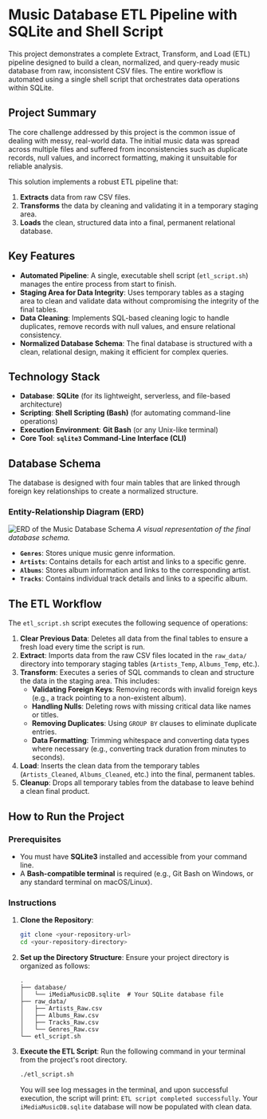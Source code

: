 # Music Database ETL Pipeline with SQLite and Shell Script

This project demonstrates a complete Extract, Transform, and Load (ETL) pipeline designed to build a clean, normalized, and query-ready music database from raw, inconsistent CSV files. The entire workflow is automated using a single shell script that orchestrates data operations within SQLite.

## Project Summary

The core challenge addressed by this project is the common issue of dealing with messy, real-world data. The initial music data was spread across multiple files and suffered from inconsistencies such as duplicate records, null values, and incorrect formatting, making it unsuitable for reliable analysis.

This solution implements a robust ETL pipeline that:
1.  **Extracts** data from raw CSV files.
2.  **Transforms** the data by cleaning and validating it in a temporary staging area.
3.  **Loads** the clean, structured data into a final, permanent relational database.

## Key Features

- **Automated Pipeline**: A single, executable shell script (`etl_script.sh`) manages the entire process from start to finish.
- **Staging Area for Data Integrity**: Uses temporary tables as a staging area to clean and validate data without compromising the integrity of the final tables.
- **Data Cleaning**: Implements SQL-based cleaning logic to handle duplicates, remove records with null values, and ensure relational consistency.
- **Normalized Database Schema**: The final database is structured with a clean, relational design, making it efficient for complex queries.

## Technology Stack

- **Database**: **SQLite** (for its lightweight, serverless, and file-based architecture)
- **Scripting**: **Shell Scripting (Bash)** (for automating command-line operations)
- **Execution Environment**: **Git Bash** (or any Unix-like terminal)
- **Core Tool**: **`sqlite3` Command-Line Interface (CLI)**

## Database Schema

The database is designed with four main tables that are linked through foreign key relationships to create a normalized structure.

### Entity-Relationship Diagram (ERD)

![ERD of the Music Database Schema](http://googleusercontent.com/file_content/1)
*A visual representation of the final database schema.*

- **`Genres`**: Stores unique music genre information.
- **`Artists`**: Contains details for each artist and links to a specific genre.
- **`Albums`**: Stores album information and links to the corresponding artist.
- **`Tracks`**: Contains individual track details and links to a specific album.

## The ETL Workflow

The `etl_script.sh` script executes the following sequence of operations:

1.  **Clear Previous Data**: Deletes all data from the final tables to ensure a fresh load every time the script is run.
2.  **Extract**: Imports data from the raw CSV files located in the `raw_data/` directory into temporary staging tables (`Artists_Temp`, `Albums_Temp`, etc.).
3.  **Transform**: Executes a series of SQL commands to clean and structure the data in the staging area. This includes:
    - **Validating Foreign Keys**: Removing records with invalid foreign keys (e.g., a track pointing to a non-existent album).
    - **Handling Nulls**: Deleting rows with missing critical data like names or titles.
    - **Removing Duplicates**: Using `GROUP BY` clauses to eliminate duplicate entries.
    - **Data Formatting**: Trimming whitespace and converting data types where necessary (e.g., converting track duration from minutes to seconds).
4.  **Load**: Inserts the clean data from the temporary tables (`Artists_Cleaned`, `Albums_Cleaned`, etc.) into the final, permanent tables.
5.  **Cleanup**: Drops all temporary tables from the database to leave behind a clean final product.

## How to Run the Project

### Prerequisites

- You must have **SQLite3** installed and accessible from your command line.
- A **Bash-compatible terminal** is required (e.g., Git Bash on Windows, or any standard terminal on macOS/Linux).

### Instructions

1.  **Clone the Repository**:
    ```bash
    git clone <your-repository-url>
    cd <your-repository-directory>
    ```

2.  **Set up the Directory Structure**: Ensure your project directory is organized as follows:
    ```
    .
    ├── database/
    │   └── iMediaMusicDB.sqlite  # Your SQLite database file
    ├── raw_data/
    │   ├── Artists_Raw.csv
    │   ├── Albums_Raw.csv
    │   ├── Tracks_Raw.csv
    │   └── Genres_Raw.csv
    └── etl_script.sh
    ```

3.  **Execute the ETL Script**: Run the following command in your terminal from the project's root directory.
    ```bash
    ./etl_script.sh
    ```
    You will see log messages in the terminal, and upon successful execution, the script will print: `ETL script completed successfully`. Your `iMediaMusicDB.sqlite` database will now be populated with clean data.


